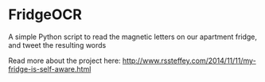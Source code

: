 # FridgeOCR
A simple Python script to read the magnetic letters on our apartment fridge, and tweet the resulting words

Read more about the project here: http://www.rssteffey.com/2014/11/11/my-fridge-is-self-aware.html
